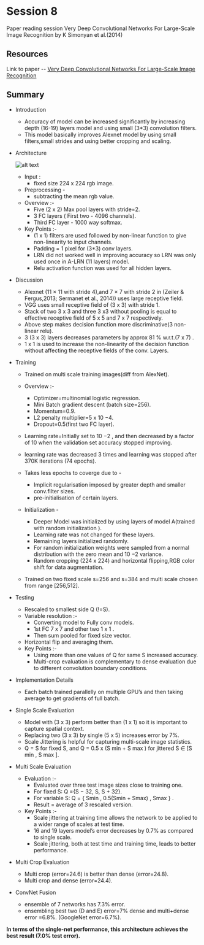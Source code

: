 # Session 8
 Paper reading session Very Deep Convolutional Networks For Large-Scale Image Recognition by K Simonyan et al.(2014)
 ## Resources
 Link to paper -- [Very Deep Convolutional Networks For Large-Scale Image Recognition](https://arxiv.org/pdf/1409.1556.pdf)
 ## Summary
 * Introduction

   * Accuracy of model can be increased significantly by increasing depth (16-19) layers model and using small (3*3) convolution filters.
   * This model basically improves Alexnet model by using small filters,small strides and using better cropping and scaling.

 * Architecture

    ![alt text](https://neurohive.io/wp-content/uploads/2018/11/Capture-564x570.jpg)

    * Input :
       *  fixed size 224 x 224 rgb image.
    * Preprocessing -
       * subtracting the mean rgb value.
    * Overview :-
       * Five (2 x 2) Max pool layers with stride=2.
       * 3 FC layers ( First two - 4096 channels).
       * Third FC layer - 1000 way softmax.
    * Key Points :-
       *  (1 x 1) filters are used followed by non-linear function to give non-linearity to input channels.
       * Padding = 1 pixel for (3*3) conv layers.
       *  LRN did not worked well in improving accuracy so LRN was only used once in A-LRN (11 layers) model.
       *  Relu activation function was used for all hidden layers.


 * Discussion

     * Alexnet (11 × 11 with stride 4),and 7 × 7 with stride 2 in (Zeiler & Fergus,2013; Sermanet et al., 2014)) uses large receptive field.
     *   VGG uses small receptive field of (3 x 3) with stride 1.
     * Stack of two 3 x 3 and three 3 x3  without pooling is equal to effective receptive field of 5 x 5 and 7 x 7 respectively.
     * Above step makes decision function more discriminative(3 non-linear relu).
     * 3 (3 x 3) layers decreases parameters by approx 81 % w.r.t.(7 x 7) .
     * 1 x 1 is used to increase the non-linearity of the decision function without affecting the receptive fields of the conv. Layers.


* Training

    * Trained on multi scale training images(diff from AlexNet).
    * Overview :-
       * Optimizer=multinomial logistic regression.
       *  Mini Batch gradient descent (batch size=256).
       *  Momentum=0.9.
       * L2 penalty multiplier=5 x 10 −4.
       *  Dropout=0.5(first two FC layer).
    * Learning rate=Initially set to 10 −2 , and then decreased by a factor of 10 when the validation set accuracy stopped improving.
    * learning rate was decreased 3 times and learning was stopped after 370K iterations (74 epochs).
    * Takes less epochs to coverge due to -
      * Implicit regularisation imposed by greater depth and smaller conv.filter sizes.
      * pre-initialisation of certain layers.

    * Initialization -
       *  Deeper Model was initialized by using layers of model A(trained with random initialization ).
       * Learning rate was not changed for these layers.
       * Remaining layers initialized randomly.
       * For random initialization weights were sampled from a normal distribution
with the zero mean and 10 −2 variance.
       * Random cropping (224 x 224) and horizontal flipping,RGB color shift  for data augmentation.
    * Trained on two fixed scale s=256 and s=384 and multi scale chosen from range [256,512].


* Testing

    *  Rescaled to smallest side Q (!=S).
    * Variable resolution :-
        *   Converting model to Fully conv models.
        *  1st FC 7 x 7 and other two 1 x 1 .
        *  Then sum pooled for fixed size vector.
    * Horizontal flip and averaging them.
    * Key Points :-
       * Using more than one values of Q for same S increased accuracy.
       * Multi-crop evaluation is complementary to dense evaluation due
to different convolution boundary conditions.


* Implementation Details

    * Each batch trained parallelly on multiple GPU’s and then taking average to get gradients of full batch.


* Single  Scale Evaluation

    * Model with (3 x 3) perform better than (1 x 1)  so it is important to capture spatial context.
    * Replacing two (3 x 3) by single (5 x 5)  increases error by 7%.
    * Scale Jittering is helpful for capturing multi-scale image statistics.
    * Q = S for fixed S, and Q = 0.5 x (S min + S max ) for jittered S ∈ [S min , S max ].


 * Multi Scale Evaluation

    * Evaluation :-
       * Evaluated over three test image sizes close to training one.
       * For fixed S: Q ={S − 32, S, S + 32}.
       * For variable S: Q = {  Smin  , 0.5(Smin + Smax)     , Smax    } .
       * Result = average of 3 rescaled version.
    * Key Points :-
       * Scale jittering at training time allows the network to be applied to a wider range of scales at test time.
       * 16 and 19 layers model’s error decreases by 0.7% as compared to single scale.
       * Scale jittering, both at test time and training time, leads to better performance.

* Multi Crop Evaluation

    * Multi crop (error=24.6) is better than dense (error=24.8).
    * Multi crop and dense (error=24.4).


* ConvNet Fusion

    * ensemble of 7 networks has 7.3% error.
    * ensembling best two (D and E)  error=7% dense and multi+dense error =6.8%.
(GoogleNet error=6.7%).

**In terms of the single-net performance, this architecture achieves the best
result (7.0% test error).**
